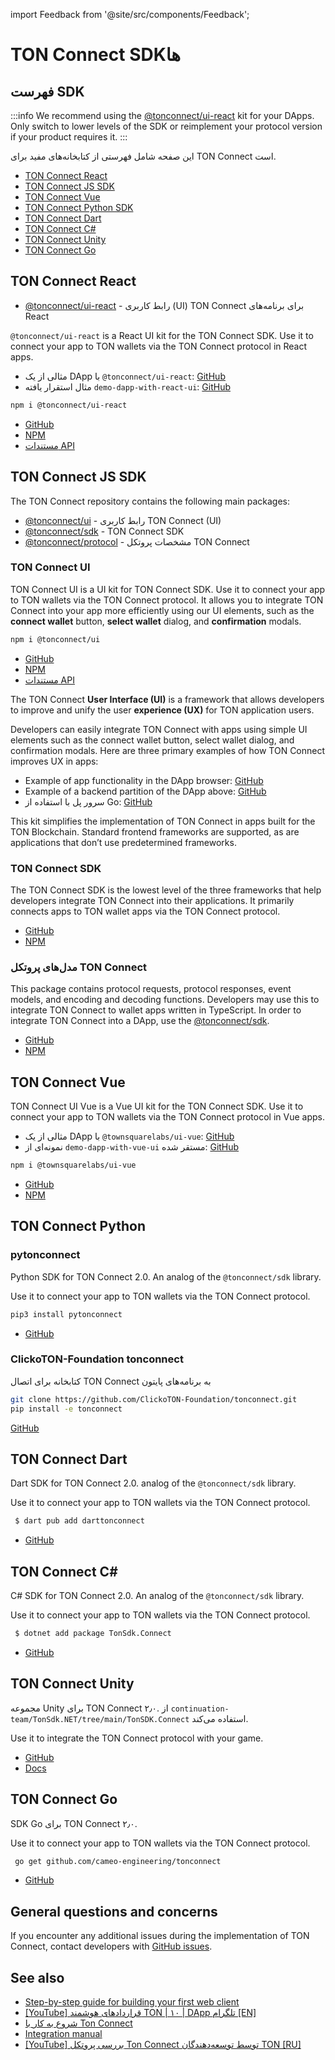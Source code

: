 import Feedback from '@site/src/components/Feedback';

# TON Connect SDKها

## فهرست SDK

:::info
We recommend using the [@tonconnect/ui-react](https://github.com/ton-connect/sdk/tree/main/packages/ui-react) kit for your DApps. Only switch to lower levels of the SDK or reimplement your protocol version if your product requires it.
:::

این صفحه شامل فهرستی از کتابخانه‌های مفید برای TON Connect است.

- [TON Connect React](/v3/guidelines/ton-connect/guidelines/developers#ton-connect-react)
- [TON Connect JS SDK](/v3/guidelines/ton-connect/guidelines/developers#ton-connect-js-sdk)
- [TON Connect Vue](/v3/guidelines/ton-connect/guidelines/developers#ton-connect-vue)
- [TON Connect Python SDK](/v3/guidelines/ton-connect/guidelines/developers#ton-connect-python)
- [TON Connect Dart](/v3/guidelines/ton-connect/guidelines/developers#ton-connect-dart)
- [TON Connect C#](/v3/guidelines/ton-connect/guidelines/developers#ton-connect-c)
- [TON Connect Unity](/v3/guidelines/ton-connect/guidelines/developers#ton-connect-unity)
- [TON Connect Go](/v3/guidelines/ton-connect/guidelines/developers#ton-connect-go)

## TON Connect React

- [@tonconnect/ui-react](https://github.com/ton-connect/sdk/tree/main/packages/ui-react) - رابط کاربری (UI) TON Connect برای برنامه‌های React

`@tonconnect/ui-react` is a React UI kit for the TON Connect SDK. Use it to connect your app to TON wallets via the TON Connect protocol in React apps.

- مثالی از یک DApp با `@tonconnect/ui-react`: [GitHub](https://github.com/ton-connect/demo-dapp-with-react-ui)
- مثال استقرار یافته `demo-dapp-with-react-ui`: [GitHub](https://ton-connect.github.io/demo-dapp-with-react-ui/)

```bash
npm i @tonconnect/ui-react
```

- [GitHub](https://github.com/ton-connect/sdk/tree/main/packages/ui-react)
- [NPM](https://www.npmjs.com/package/@tonconnect/ui-react)
- [مستندات API](https://ton-connect.github.io/sdk/modules/_tonconnect_ui_react.html)

## TON Connect JS SDK

The TON Connect repository contains the following main packages:

- [@tonconnect/ui](/v3/guidelines/ton-connect/guidelines/developers#ton-connect-ui) - رابط کاربری TON Connect (UI)
- [@tonconnect/sdk](/v3/guidelines/ton-connect/guidelines/developers#ton-connect-sdk) - TON Connect SDK
- [@tonconnect/protocol](/v3/guidelines/ton-connect/guidelines/developers#ton-connect-protocol-models) - مشخصات پروتکل TON Connect

### TON Connect UI

TON Connect UI is a UI kit for TON Connect SDK. Use it to connect your app to TON wallets via the TON Connect protocol. It allows you to integrate TON Connect into your app more efficiently using our UI elements, such as the **connect wallet** button, **select wallet** dialog, and **confirmation** modals.

```bash
npm i @tonconnect/ui
```

- [GitHub](https://github.com/ton-connect/sdk/tree/main/packages/ui)
- [NPM](https://www.npmjs.com/package/@tonconnect/ui)
- [مستندات API](https://ton-connect.github.io/sdk/modules/_tonconnect_ui.html)

The TON Connect **User Interface (UI)** is a framework that allows developers to improve and unify the user **experience (UX)** for TON application users.

Developers can easily integrate TON Connect with apps using simple UI elements such as the connect wallet button, select wallet dialog, and confirmation modals. Here are three primary examples of how TON Connect improves UX in apps:

- Example of app functionality in the DApp browser: [GitHub](https://ton-connect.github.io/demo-dapp/)
- Example of a backend partition of the DApp above: [GitHub](https://github.com/ton-connect/demo-dapp-backend)
- سرور پل با استفاده از Go: [GitHub](https://github.com/ton-connect/bridge)

This kit simplifies the implementation of TON Connect in apps built for the TON Blockchain. Standard frontend frameworks are supported, as are applications that don’t use predetermined frameworks.

### TON Connect SDK

The TON Connect SDK is the lowest level of the three frameworks that help developers integrate TON Connect into their applications. It primarily connects apps to TON wallet apps via the TON Connect protocol.

- [GitHub](https://github.com/ton-connect/sdk/tree/main/packages/sdk)
- [NPM](https://www.npmjs.com/package/@tonconnect/sdk)

### مدل‌های پروتکل TON Connect

This package contains protocol requests, protocol responses, event models, and encoding and decoding functions. Developers may use this to integrate TON Connect to wallet apps written in TypeScript. In order to integrate TON Connect into a DApp, use the [@tonconnect/sdk](https://www.npmjs.com/package/@tonconnect/sdk).

- [GitHub](https://github.com/ton-connect/sdk/tree/main/packages/protocol)
- [NPM](https://www.npmjs.com/package/@tonconnect/protocol)

## TON Connect Vue

TON Connect UI Vue is a Vue UI kit for the TON Connect SDK. Use it to connect your app to TON wallets via the TON Connect protocol in Vue apps.

- مثالی از یک DApp با `@townsquarelabs/ui-vue`: [GitHub](https://github.com/TownSquareXYZ/demo-dapp-with-vue-ui)
- نمونه‌ای از `demo-dapp-with-vue-ui` مستقر شده: [GitHub](https://townsquarexyz.github.io/demo-dapp-with-vue-ui/)

```bash
npm i @townsquarelabs/ui-vue
```

- [GitHub](https://github.com/TownSquareXYZ/tonconnect-ui-vue)
- [NPM](https://www.npmjs.com/package/@townsquarelabs/ui-vue)

## TON Connect Python

### pytonconnect

Python SDK for TON Connect 2.0. An analog of the `@tonconnect/sdk` library.

Use it to connect your app to TON wallets via the TON Connect protocol.

```bash
pip3 install pytonconnect
```

- [GitHub](https://github.com/XaBbl4/pytonconnect)

### ClickoTON-Foundation tonconnect

کتابخانه برای اتصال TON Connect به برنامه‌های پایتون

```bash
git clone https://github.com/ClickoTON-Foundation/tonconnect.git
pip install -e tonconnect
```

[GitHub](https://github.com/ClickoTON-Foundation/tonconnect)

## TON Connect Dart

Dart SDK for TON Connect 2.0. analog of the `@tonconnect/sdk` library.

Use it to connect your app to TON wallets via the TON Connect protocol.

```bash
 $ dart pub add darttonconnect
```

- [GitHub](https://github.com/romanovichim/dartTonconnect)

## TON Connect C\#

C# SDK for TON Connect 2.0. An analog of the `@tonconnect/sdk` library.

Use it to connect your app to TON wallets via the TON Connect protocol.

```bash
 $ dotnet add package TonSdk.Connect
```

- [GitHub](https://github.com/continuation-team/TonSdk.NET/tree/main/TonSDK.Connect)

## TON Connect Unity

مجموعه Unity برای TON Connect ۲٫۰. از `continuation-team/TonSdk.NET/tree/main/TonSDK.Connect` استفاده می‌کند.

Use it to integrate the TON Connect protocol with your game.

- [GitHub](https://github.com/continuation-team/unity-ton-connect)
- [Docs](https://docs.tonsdk.net/user-manual/unity-tonconnect-2.0/getting-started)

## TON Connect Go

SDK Go برای TON Connect ۲٫۰.

Use it to connect your app to TON wallets via the TON Connect protocol.

```bash
 go get github.com/cameo-engineering/tonconnect
```

- [GitHub](https://github.com/cameo-engineering/tonconnect)

## General questions and concerns

If you encounter any additional issues during the implementation of TON Connect, contact developers with [GitHub issues](https://github.com/ton-blockchain/ton-connect/issues).

## See also

- [Step-by-step guide for building your first web client](https://helloworld.tonstudio.io/03-client/)
- [[YouTube] قراردادهای هوشمند TON | ۱۰ | DApp تلگرام [EN]](https://www.youtube.com/watch?v=D6t3eZPdgAU\&t=254s\&ab_channel=AlefmanVladimir%5BEN%5D)
- [شروع به کار با Ton Connect](https://github.com/ton-connect/sdk/tree/main/packages/sdk)
- [Integration manual](/v3/guidelines/ton-connect/guidelines/integration-with-javascript-sdk)
- [[YouTube] بررسی پروتکل Ton Connect توسط توسعه‌دهندگان TON [RU]](https://www.youtube.com/playlist?list=PLyDBPwv9EPsCJ226xS5_dKmXXxWx1CKz_)

<Feedback />

